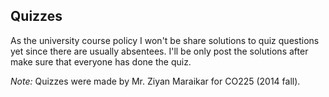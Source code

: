 **Quizzes**
-----
As the university course policy I won't be share solutions to quiz questions yet since there are usually absentees.
I'll be only post the solutions after make sure that everyone has done the quiz.

*Note:*
Quizzes were made by Mr. Ziyan Maraikar for CO225 (2014 fall).
